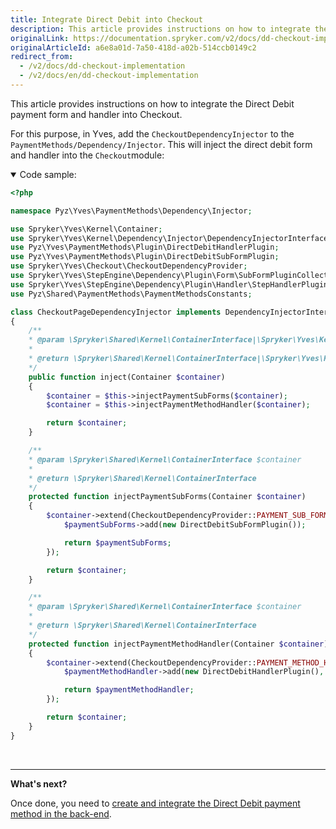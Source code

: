 ```yaml
---
title: Integrate Direct Debit into Checkout
description: This article provides instructions on how to integrate the Direct Debit payment form and handler into Checkout.
originalLink: https://documentation.spryker.com/v2/docs/dd-checkout-implementation
originalArticleId: a6e8a01d-7a50-418d-a02b-514ccb0149c2
redirect_from:
  - /v2/docs/dd-checkout-implementation
  - /v2/docs/en/dd-checkout-implementation
---
```


This article provides instructions on how to integrate the Direct Debit payment form and handler into Checkout.

For this purpose, in Yves, add the `CheckoutDependencyInjector` to the `PaymentMethods/Dependency/Injector`. This will inject the direct debit form and handler into the `Checkout`module:

<details open>
<summary>Code sample:</summary>
    
```php
<?php

namespace Pyz\Yves\PaymentMethods\Dependency\Injector;

use Spryker\Yves\Kernel\Container;
use Spryker\Yves\Kernel\Dependency\Injector\DependencyInjectorInterface;
use Pyz\Yves\PaymentMethods\Plugin\DirectDebitHandlerPlugin;
use Pyz\Yves\PaymentMethods\Plugin\DirectDebitSubFormPlugin;
use Spryker\Yves\Checkout\CheckoutDependencyProvider;
use Spryker\Yves\StepEngine\Dependency\Plugin\Form\SubFormPluginCollection;
use Spryker\Yves\StepEngine\Dependency\Plugin\Handler\StepHandlerPluginCollection;
use Pyz\Shared\PaymentMethods\PaymentMethodsConstants;

class CheckoutPageDependencyInjector implements DependencyInjectorInterface
{
	/**
	* @param \Spryker\Shared\Kernel\ContainerInterface|\Spryker\Yves\Kernel\Container $container
	*
	* @return \Spryker\Shared\Kernel\ContainerInterface|\Spryker\Yves\Kernel\Container
	*/
	public function inject(Container $container)
	{
		$container = $this->injectPaymentSubForms($container);
		$container = $this->injectPaymentMethodHandler($container);

		return $container;
	}

	/**
	* @param \Spryker\Shared\Kernel\ContainerInterface $container
	*
	* @return \Spryker\Shared\Kernel\ContainerInterface
	*/
	protected function injectPaymentSubForms(Container $container)
	{
		$container->extend(CheckoutDependencyProvider::PAYMENT_SUB_FORMS, function (SubFormPluginCollection $paymentSubForms) {
			$paymentSubForms->add(new DirectDebitSubFormPlugin());

			return $paymentSubForms;
		});

		return $container;
	}

	/**
	* @param \Spryker\Shared\Kernel\ContainerInterface $container
	*
	* @return \Spryker\Shared\Kernel\ContainerInterface
	*/
	protected function injectPaymentMethodHandler(Container $container)
	{
		$container->extend(CheckoutDependencyProvider::PAYMENT_METHOD_HANDLER, function (StepHandlerPluginCollection $paymentMethodHandler) {
			$paymentMethodHandler->add(new DirectDebitHandlerPlugin(), PaymentMethodsConstants::PAYMENT_METHOD_DIRECTDEBIT);

			return $paymentMethodHandler;
		});

		return $container;
	}
}

```

</br>
</details>

<!--{% info_block errorBox %}
If you re-created this example in Demoshop, perform some adjustments on the `selectPayment(
{% endinfo_block %}` from `checkout.js`.)-->
***
**What's next?**

Once done, you need to [create and integrate the Direct Debit payment method in the back-end](/docs/scos/dev/developer-guides/201903.0/development-guide/back-end/data-manipulation/payment-methods/direct-debit-example-implementation/implementation-of-direct-debit-in-zed.html).

<!-- Last review date: Sep 27, 2019 -by Alexander Veselov, Yuliia Boiko-->
